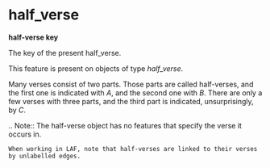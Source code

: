 # half_verse

**half-verse key**


The key of the present half_verse.

This feature is present on objects of type *half_verse*.

Many verses consist of two parts.
Those parts are called half-verses, and the first one is indicated with *A*, and the second one with *B*.
There are only a few verses with three parts, and the third part is indicated, unsurprisingly, by *C*. 

.. Note::
    The half-verse object has no features that specify the verse it occurs in.

    When working in LAF, note that half-verses are linked to their verses by unlabelled edges.

